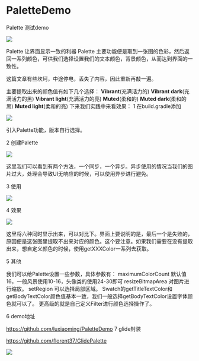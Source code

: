 # PaletteDemo
Palette 测试demo

![](http://upload-images.jianshu.io/upload_images/1603789-a715172c978d955b?imageMogr2/auto-orient/strip%7CimageView2/2/w/1240)

Palette 让界面显示一致的利器
Palette 主要功能便是取到一张图的色彩，然后返回一系列颜色，可供我们选择设置我们的文本颜色，背景颜色，从而达到界面的一致性。

这篇文章有些坎坷，中途停电，丢失了内容，因此重新再敲一遍。

主要提取出来的颜色值有如下几个选择：
**Vibrant**(充满活力的)
**Vibrant dark**(充满活力的黑)
**Vibrant light**(充满活力的亮)
**Muted**(柔和的)
**Muted dark**(柔和的黑)
**Muted light**(柔和的亮)
下来我们实践中来看效果：
1 在build.gradle添加

![](http://upload-images.jianshu.io/upload_images/1603789-6db1c46c087e280f?imageMogr2/auto-orient/strip%7CimageView2/2/w/1240)

引入Palette功能，版本自行选择。

2 创建Palette

![](http://upload-images.jianshu.io/upload_images/1603789-2a5e834862ee8809?imageMogr2/auto-orient/strip%7CimageView2/2/w/1240)

这里我们可以看到有两个方法，一个同步，一个异步。异步使用的情况当我们的图片过大，处理会导致UI无响应的时候，可以使用异步进行避免。

3 使用

![](http://upload-images.jianshu.io/upload_images/1603789-81777dbbb3436547?imageMogr2/auto-orient/strip%7CimageView2/2/w/1240)

4 效果

![](http://upload-images.jianshu.io/upload_images/1603789-a29e0621321c6c01?imageMogr2/auto-orient/strip%7CimageView2/2/w/1240)

这里将六种同时显示出来，可以对比下。界面上要说明的是，最后一个是失败的，原因便是这张图里提取不出来对应的颜色。这个要注意。如果我们需要在没有提取出来，想自定义颜色的时候，使用getXXXColor一系列去获取。

5 其他

我们可以给Palette设置一些参数，具体参数有：
maximumColorCount 默认值16，一般风景使用10-16，头像类的使用24-30即可
resizeBitmapArea 对图片进行缩放。
setRegion 可以选择局部区域。
Swatch的getTitleTextColor和getBodyTextColor颜色值基本一致，我们一般选择getBodyTextColor设置字体颜色就可以了。
更高级的就是自己定义Filter进行颜色选择操作了。

6 demo地址

https://github.com/luxiaoming/PaletteDemo
7 glide封装

https://github.com/florent37/GlidePalette

![](http://upload-images.jianshu.io/upload_images/1603789-92b2c7b9fed0edf1?imageMogr2/auto-orient/strip%7CimageView2/2/w/1240)

